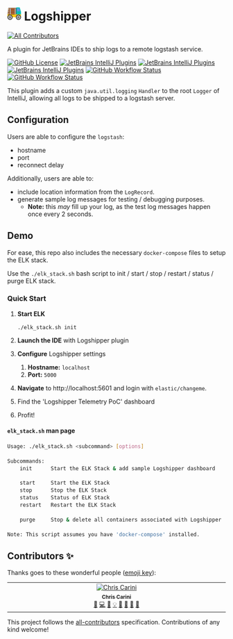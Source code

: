 # <img src="./src/main/resources/META-INF/pluginIcon.svg" width="32" /> Logshipper
<!-- ALL-CONTRIBUTORS-BADGE:START - Do not remove or modify this section -->
[![All Contributors](https://img.shields.io/badge/all_contributors-1-orange.svg?style=flat-square)](#contributors-)
<!-- ALL-CONTRIBUTORS-BADGE:END -->
<!-- Plugin description -->
A plugin for JetBrains IDEs to ship logs to a remote logstash service.
<!-- Plugin description end -->

[![GitHub License](https://img.shields.io/github/license/ChrisCarini/logshipper-intellij-plugin?style=flat-square)](https://github.com/ChrisCarini/logshipper-intellij-plugin/blob/main/LICENSE)
[![JetBrains IntelliJ Plugins](https://img.shields.io/jetbrains/plugin/v/11195-logshipper?label=Latest%20Plugin%20Release&style=flat-square)](https://plugins.jetbrains.com/plugin/11195-logshipper)
[![JetBrains IntelliJ Plugins](https://img.shields.io/jetbrains/plugin/r/rating/11195-logshipper?style=flat-square)](https://plugins.jetbrains.com/plugin/11195-logshipper)
[![JetBrains IntelliJ Plugins](https://img.shields.io/jetbrains/plugin/d/11195-logshipper?style=flat-square)](https://plugins.jetbrains.com/plugin/11195-logshipper)
[![GitHub Workflow Status](https://img.shields.io/github/actions/workflow/status/ChrisCarini/logshipper-intellij-plugin/build.yml?branch=main&logo=GitHub&style=flat-square)](https://github.com/ChrisCarini/logshipper-intellij-plugin/actions/workflows/build.yml)
[![GitHub Workflow Status](https://img.shields.io/github/actions/workflow/status/ChrisCarini/logshipper-intellij-plugin/compatibility.yml?branch=main&label=IntelliJ%20Plugin%20Compatibility&logo=GitHub&style=flat-square)](https://github.com/ChrisCarini/logshipper-intellij-plugin/actions/workflows/compatibility.yml)

This plugin adds a custom `java.util.logging` `Handler` to the root `Logger` of IntelliJ, allowing all logs to be
shipped to a logstash server.

## Configuration
Users are able to configure the `logstash`:
* hostname
* port
* reconnect delay

Additionally, users are able to:
* include location information from the `LogRecord`.
* generate sample log messages for testing / debugging purposes.
    - **Note:** this *may* fill up your log, as the test log messages happen once every 2 seconds.

## Demo
For ease, this repo also includes the necessary `docker-compose` files to setup the ELK stack.

Use the `./elk_stack.sh` bash script to init / start / stop / restart / status / purge ELK stack.

### Quick Start

1. **Start ELK**
    ```shell
    ./elk_stack.sh init
    ```

2. **Launch the IDE** with Logshipper plugin
3. **Configure** Logshipper settings
   1. **Hostname:** `localhost`
   2. **Port:** `5000`
4. **Navigate** to http://localhost:5601 and login with `elastic/changeme`.
5. Find the 'Logshipper Telemetry PoC' dashboard
6. Profit!

#### `elk_stack.sh` man page

```bash
Usage: ./elk_stack.sh <subcommand> [options]

Subcommands:
    init      Start the ELK Stack & add sample Logshipper dashboard

    start     Start the ELK Stack
    stop      Stop the ELK Stack
    status    Status of ELK Stack
    restart   Restart the ELK Stack

    purge     Stop & delete all containers associated with Logshipper

Note: This script assumes you have 'docker-compose' installed.
```
## Contributors ✨

Thanks goes to these wonderful people ([emoji key](https://allcontributors.org/docs/en/emoji-key)):

<!-- ALL-CONTRIBUTORS-LIST:START - Do not remove or modify this section -->
<!-- prettier-ignore-start -->
<!-- markdownlint-disable -->
<table>
  <tbody>
    <tr>
      <td align="center" valign="top" width="14.28%"><a href="https://github.com/ChrisCarini"><img src="https://avatars.githubusercontent.com/u/6374067?v=4?s=100" width="100px;" alt="Chris Carini"/><br /><sub><b>Chris Carini</b></sub></a><br /><a href="https://github.com/ChrisCarini/logshipper-intellij-plugin/issues?q=author%3AChrisCarini" title="Bug reports">🐛</a> <a href="https://github.com/ChrisCarini/logshipper-intellij-plugin/commits?author=ChrisCarini" title="Code">💻</a> <a href="https://github.com/ChrisCarini/logshipper-intellij-plugin/commits?author=ChrisCarini" title="Documentation">📖</a> <a href="#example-ChrisCarini" title="Examples">💡</a> <a href="#ideas-ChrisCarini" title="Ideas, Planning, & Feedback">🤔</a> <a href="#maintenance-ChrisCarini" title="Maintenance">🚧</a> <a href="#question-ChrisCarini" title="Answering Questions">💬</a> <a href="https://github.com/ChrisCarini/logshipper-intellij-plugin/pulls?q=is%3Apr+reviewed-by%3AChrisCarini" title="Reviewed Pull Requests">👀</a></td>
    </tr>
  </tbody>
</table>

<!-- markdownlint-restore -->
<!-- prettier-ignore-end -->

<!-- ALL-CONTRIBUTORS-LIST:END -->

This project follows the [all-contributors](https://github.com/all-contributors/all-contributors) specification. Contributions of any kind welcome!